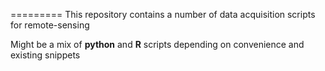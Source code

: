 =========
This repository contains a number of data acquisition scripts for remote-sensing

Might be a mix of **python** and **R** scripts depending on convenience and existing snippets